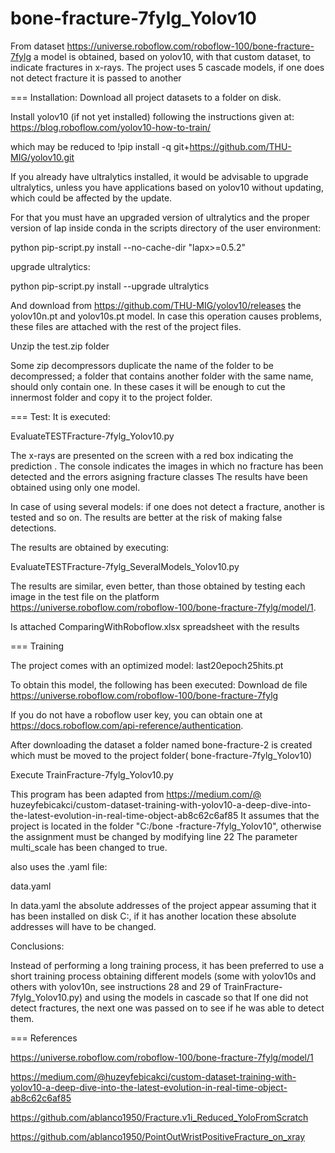 # bone-fracture-7fylg_Yolov10
From dataset https://universe.roboflow.com/roboflow-100/bone-fracture-7fylg a model is obtained, based on yolov10, with that custom dataset, to indicate fractures in x-rays. The project uses 5 cascade models, if one does not detect fracture it is passed to another

=== Installation: Download all project datasets to a folder on disk.

Install yolov10 (if not yet installed) following the instructions given at: https://blog.roboflow.com/yolov10-how-to-train/ 

which may be reduced to !pip install -q git+https://github.com/THU-MIG/yolov10.git

If you already have ultralytics installed, it would be advisable to upgrade ultralytics, unless you have applications based on yolov10 without updating, which could be affected by the update.

For that you must have an upgraded version of ultralytics and the proper version of lap inside conda in the scripts directory of the user environment:

python pip-script.py install --no-cache-dir "lapx>=0.5.2"

upgrade ultralytics:

python pip-script.py install --upgrade ultralytics

And download from https://github.com/THU-MIG/yolov10/releases the yolov10n.pt and yolov10s.pt model. In case this operation causes problems, these files are attached with the rest of the project files.

Unzip the test.zip folder

Some zip decompressors duplicate the name of the folder to be decompressed; a folder that contains another folder with the same name, should only contain one. In these cases it will be enough to cut the innermost folder and copy it to the project folder.

=== Test: It is executed:

EvaluateTESTFracture-7fylg_Yolov10.py

The x-rays are presented on the screen with a red box indicating the prediction . The console indicates the images in which no fracture has been detected and the errors asigning fracture classes The results have been obtained using only one model.

In case of using several models: if one does not detect a fracture, another is tested and so on. The results are better at the risk of making false detections.

The results are obtained by executing:

EvaluateTESTFracture-7fylg_SeveralModels_Yolov10.py

The results are similar, even better, than those obtained by testing each image in the test file on the platform https://universe.roboflow.com/roboflow-100/bone-fracture-7fylg/model/1.

Is attached ComparingWithRoboflow.xlsx spreadsheet with the results

=== Training

The project comes with an optimized model: last20epoch25hits.pt

To obtain this model, the following has been executed: Download de file https://universe.roboflow.com/roboflow-100/bone-fracture-7fylg

If you do not have a roboflow user key, you can obtain one at https://docs.roboflow.com/api-reference/authentication.

After downloading the dataset a folder named bone-fracture-2 is created which must be moved to the project folder( bone-fracture-7fylg_Yolov10)

Execute TrainFracture-7fylg_Yolov10.py

This program has been adapted from https://medium.com/@ huzeyfebicakci/custom-dataset-training-with-yolov10-a-deep-dive-into-the-latest-evolution-in-real-time-object-ab8c62c6af85 It assumes that the project is located in the folder "C:/bone -fracture-7fylg_Yolov10", otherwise the assignment must be changed by modifying line 22 The parameter multi_scale has been changed to true.

also uses the .yaml file:

data.yaml

In data.yaml the absolute addresses of the project appear assuming that it has been installed on disk C:, if it has another location these absolute addresses will have to be changed.

Conclusions:

Instead  of performing a long training process, it has been preferred to use a short training process obtaining different models (some with yolov10s and others with yolov10n, see instructions 28 and 29 of TrainFracture-7fylg_Yolov10.py) and using the models in cascade so that If one did not detect fractures, the next one was passed on to see if he was able to detect them.

=== References

https://universe.roboflow.com/roboflow-100/bone-fracture-7fylg/model/1

https://medium.com/@huzeyfebicakci/custom-dataset-training-with-yolov10-a-deep-dive-into-the-latest-evolution-in-real-time-object-ab8c62c6af85 

https://github.com/ablanco1950/Fracture.v1i_Reduced_YoloFromScratch

https://github.com/ablanco1950/PointOutWristPositiveFracture_on_xray
